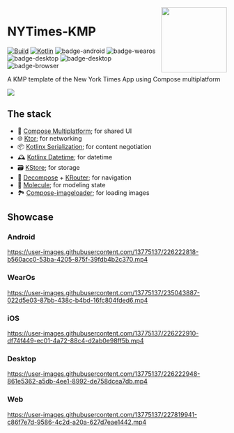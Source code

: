 <img src="https://user-images.githubusercontent.com/13775137/226222990-558b58ca-20c0-4a45-8285-bf037f79647f.png" align="right" width="150" height="150" />

# NYTimes-KMP

[![Build](https://github.com/xxfast/NYTimes-KMP/actions/workflows/build.yml/badge.svg)](https://github.com/xxfast/NYTimes-KMP/actions/workflows/build.yml)
[![Kotlin](https://img.shields.io/badge/Kotlin-1.8.20-blue.svg?style=flat&logo=kotlin)](https://kotlinlang.org)
![badge-android](http://img.shields.io/badge/platform-android-6EDB8D.svg?style=flat)
![badge-wearos](http://img.shields.io/badge/platform-wearos-8ECDA0.svg?style=flat)
![badge-desktop](http://img.shields.io/badge/platform-desktop-4D76CD.svg?style=flat)
![badge-desktop](http://img.shields.io/badge/platform-ios-EAEAEA.svg?style=flat)
![badge-browser](https://img.shields.io/badge/platform-js-F8DB5D.svg?style=flat)

A KMP template of the New York Times App using Compose multiplatform

<img src="https://user-images.githubusercontent.com/13775137/227819428-324fd0ea-4812-42c9-85c9-f8c79bfc839e.png" align="center"/>

## The stack
- 🧩 [Compose Multiplatform](https://github.com/JetBrains/compose-multiplatform); for shared UI
- 🌐 [Ktor](https://github.com/ktorio/ktor); for networking
- 📦 [Kotlinx Serialization](https://github.com/Kotlin/kotlinx.serialization); for content negotiation
- 🕰️ [Kotlinx Datetime](https://github.com/Kotlin/kotlinx-datetime); for datetime
- 🗃️ [KStore](https://github.com/xxfast/KStore); for storage
- 🚏 [Decompose](https://github.com/arkivanov/Decompose) + [KRouter](https://github.com/xxfast/KRouter); for navigation
- 🧪 [Molecule](https://github.com/cashapp/molecule); for modeling state
- 🏞️ [Compose-imageloader](https://github.com/qdsfdhvh/compose-imageloader); for loading images

## Showcase

### Android
https://user-images.githubusercontent.com/13775137/226222818-b560acc0-53ba-4205-875f-39fdb4b2c370.mp4

### WearOs
https://user-images.githubusercontent.com/13775137/235043887-022d5e03-87bb-438c-b4bd-16fc804fded6.mp4

### iOS
https://user-images.githubusercontent.com/13775137/226222910-df74f449-ec01-4a72-88c4-d2ab0e98ff5b.mp4

### Desktop
https://user-images.githubusercontent.com/13775137/226222948-861e5362-a5db-4ee1-8992-de758dcea7db.mp4

### Web
https://user-images.githubusercontent.com/13775137/227819941-c86f7e7d-9586-4c2d-a20a-627d7eae1442.mp4
